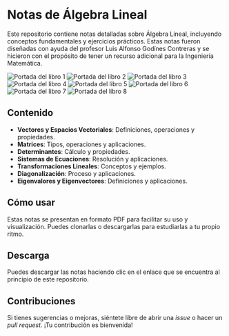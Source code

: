 # Notas de Álgebra Lineal

Este repositorio contiene notas detalladas sobre Álgebra Lineal, incluyendo conceptos fundamentales y ejercicios prácticos. Estas notas fueron diseñadas con ayuda del profesor Luis Alfonso Godínes Contreras y se hicieron con el propósito de tener un recurso adicional para la Ingeniería Matemática.

![Portada del libro 1](Images/GitHub/A1.jpeg)
![Portada del libro 2](Images/GitHub/A2.jpeg)
![Portada del libro 3](Images/GitHub/A3.jpeg)
![Portada del libro 4](Images/GitHub/A4.jpeg)
![Portada del libro 5](Images/GitHub/A5.jpeg)
![Portada del libro 6](Images/GitHub/A6.jpeg)
![Portada del libro 7](Images/GitHub/A7.jpeg)
![Portada del libro 8](Images/GitHub/A8.jpeg)

## Contenido

- **Vectores y Espacios Vectoriales**: Definiciones, operaciones y propiedades.
- **Matrices**: Tipos, operaciones y aplicaciones.
- **Determinantes**: Cálculo y propiedades.
- **Sistemas de Ecuaciones**: Resolución y aplicaciones.
- **Transformaciones Lineales**: Conceptos y ejemplos.
- **Diagonalización**: Proceso y aplicaciones.
- **Eigenvalores y Eigenvectores**: Definiciones y aplicaciones.

## Cómo usar

Estas notas se presentan en formato PDF para facilitar su uso y visualización. Puedes clonarlas o descargarlas para estudiarlas a tu propio ritmo.

## Descarga

Puedes descargar las notas haciendo clic en el enlace que se encuentra al principio de este repositorio.

## Contribuciones

Si tienes sugerencias o mejoras, siéntete libre de abrir una *issue* o hacer un *pull request*. ¡Tu contribución es bienvenida!
